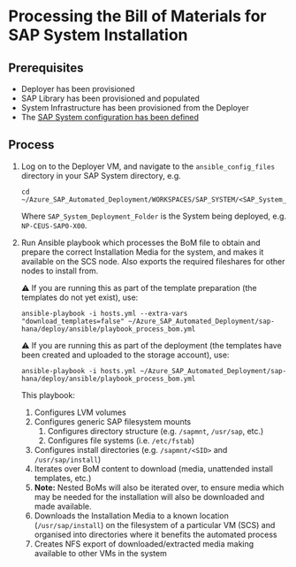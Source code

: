 # Processing the Bill of Materials for SAP System Installation

## Prerequisites

- Deployer has been provisioned
- SAP Library has been provisioned and populated
- System Infrastructure has been provisioned from the Deployer
- The [SAP System configuration has been defined](./system-definition.md)

## Process

1. Log on to the Deployer VM, and navigate to the `ansible_config_files` directory in your SAP System directory, e.g.

   ```shell
   cd ~/Azure_SAP_Automated_Deployment/WORKSPACES/SAP_SYSTEM/<SAP_System_Deployment_Folder>/ansible_config_files
   ```

   Where `SAP_System_Deployment_Folder` is the System being deployed, e.g. `NP-CEUS-SAP0-X00`.

1. Run Ansible playbook which processes the BoM file to obtain and prepare the correct Installation Media for the system, and makes it available on the SCS node. Also exports the required fileshares for other nodes to install from.

   :warning: If you are running this as part of the template preparation (the templates do not yet exist), use:

   ```shell
   ansible-playbook -i hosts.yml --extra-vars "download_templates=false" ~/Azure_SAP_Automated_Deployment/sap-hana/deploy/ansible/playbook_process_bom.yml
   ```

   :warning: If you are running this as part of the deployment (the templates have been created and uploaded to the storage account), use:

   ```shell
   ansible-playbook -i hosts.yml ~/Azure_SAP_Automated_Deployment/sap-hana/deploy/ansible/playbook_process_bom.yml
   ```

   This playbook:

   1. Configures LVM volumes
   1. Configures generic SAP filesystem mounts
      1. Configures directory structure (e.g. `/sapmnt`, `/usr/sap`, etc.)
      1. Configures file systems (i.e. `/etc/fstab`)
   1. Configures install directories (e.g. `/sapmnt/<SID>` and `/usr/sap/install`)
   1. Iterates over BoM content to download (media, unattended install templates, etc.)
   1. **Note:** Nested BoMs will also be iterated over, to ensure media which may be needed for the installation will also be downloaded and made available.
   1. Downloads the Installation Media to a known location (`/usr/sap/install`) on the filesystem of a particular VM (SCS) and organised into directories where it benefits the automated process
   1. Creates NFS export of downloaded/extracted media making available to other VMs in the system
